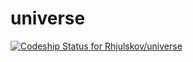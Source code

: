 universe
========




[ ![Codeship Status for Rhjulskov/universe](https://codeship.io/projects/d838d750-2dd8-0132-1577-5a25d4da248e/status)](https://codeship.io/projects/39285)